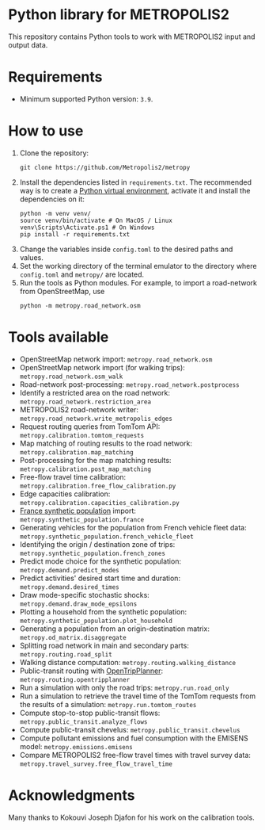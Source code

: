 # Python library for METROPOLIS2

This repository contains Python tools to work with METROPOLIS2 input and output data.

# Requirements

- Minimum supported Python version: `3.9`.

# How to use

1. Clone the repository:
   ```
   git clone https://github.com/Metropolis2/metropy
   ```
2. Install the dependencies listed in `requirements.txt`.
   The recommended way is to create a
   [Python virtual environment](https://docs.python.org/3/library/venv.html), activate it and
   install the dependencies on it:
   ```
   python -m venv venv/
   source venv/bin/activate # On MacOS / Linux
   venv\Scripts\Activate.ps1 # On Windows
   pip install -r requirements.txt
   ```
3. Change the variables inside `config.toml` to the desired paths and values.
4. Set the working directory of the terminal emulator to the directory where `config.toml` and
   `metropy/` are located.
5. Run the tools as Python modules.
   For example, to import a road-network from OpenStreetMap, use
   ```
   python -m metropy.road_network.osm
   ```

# Tools available

- OpenStreetMap network import: `metropy.road_network.osm`
- OpenStreetMap network import (for walking trips): `metropy.road_network.osm_walk`
- Road-network post-processing: `metropy.road_network.postprocess`
- Identify a restricted area on the road network: `metropy.road_network.restriction_area`
- METROPOLIS2 road-network writer: `metropy.road_network.write_metropolis_edges`
- Request routing queries from TomTom API: `metropy.calibration.tomtom_requests`
- Map matching of routing results to the road network: `metropy.calibration.map_matching`
- Post-processing for the map matching results: `metropy.calibration.post_map_matching`
- Free-flow travel time calibration: `metropy.calibration.free_flow_calibration.py`
- Edge capacities calibration: `metropy.calibration.capacities_calibration.py`
- [France synthetic population](https://github.com/eqasim-org/ile-de-france) import:
  `metropy.synthetic_population.france`
- Generating vehicles for the population from French vehicle fleet data:
  `metropy.synthetic_population.french_vehicle_fleet`
- Identifying the origin / destination zone of trips: `metropy.synthetic_population.french_zones`
- Predict mode choice for the synthetic population: `metropy.demand.predict_modes`
- Predict activities' desired start time and duration: `metropy.demand.desired_times`
- Draw mode-specific stochastic shocks: `metropy.demand.draw_mode_epsilons`
- Plotting a household from the synthetic population: `metropy.synthetic_population.plot_household`
- Generating a population from an origin-destination matrix: `metropy.od_matrix.disaggregate`
- Splitting road network in main and secondary parts: `metropy.routing.road_split`
- Walking distance computation: `metropy.routing.walking_distance`
- Public-transit routing with [OpenTripPlanner](http://www.opentripplanner.org/):
  `metropy.routing.opentripplanner`
- Run a simulation with only the road trips: `metropy.run.road_only`
- Run a simulation to retrieve the travel time of the TomTom requests from the results of a
  simulation: `metropy.run.tomtom_routes`
- Compute stop-to-stop public-transit flows: `metropy.public_transit.analyze_flows`
- Compute public-transit chevelus: `metropy.public_transit.chevelus`
- Compute pollutant emissions and fuel consumption with the EMISENS model:
  `metropy.emissions.emisens`
- Compare METROPOLIS2 free-flow travel times with travel survey data:
  `metropy.travel_survey.free_flow_travel_time`

# Acknowledgments

Many thanks to Kokouvi Joseph Djafon for his work on the calibration tools.
